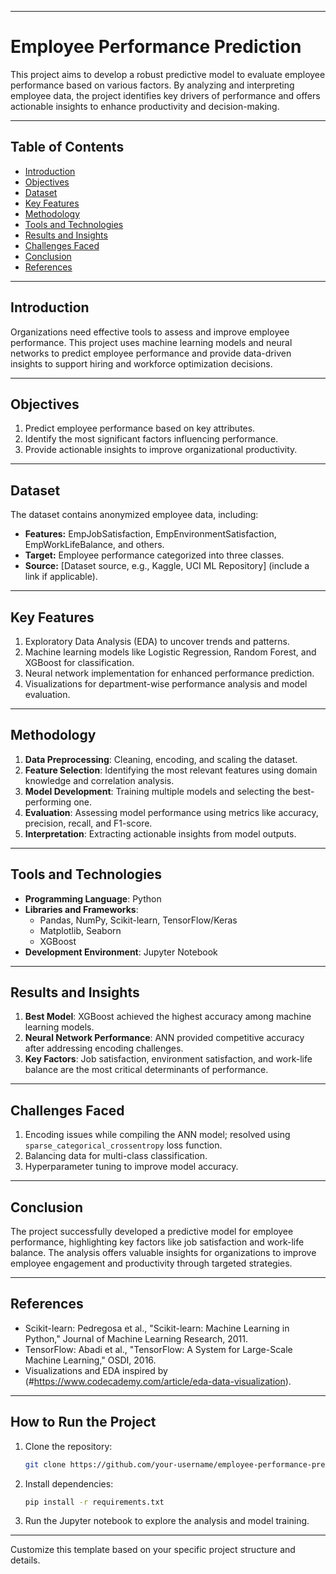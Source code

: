 

---

# **Employee Performance Prediction**

This project aims to develop a robust predictive model to evaluate employee performance based on various factors. By analyzing and interpreting employee data, the project identifies key drivers of performance and offers actionable insights to enhance productivity and decision-making.

---

## **Table of Contents**
- [Introduction](#introduction)  
- [Objectives](#objectives)  
- [Dataset](#dataset)  
- [Key Features](#key-features)  
- [Methodology](#methodology)  
- [Tools and Technologies](#tools-and-technologies)  
- [Results and Insights](#results-and-insights)  
- [Challenges Faced](#challenges-faced)  
- [Conclusion](#conclusion)  
- [References](#references)  

---

## **Introduction**
Organizations need effective tools to assess and improve employee performance. This project uses machine learning models and neural networks to predict employee performance and provide data-driven insights to support hiring and workforce optimization decisions.

---

## **Objectives**
1. Predict employee performance based on key attributes.  
2. Identify the most significant factors influencing performance.  
3. Provide actionable insights to improve organizational productivity.

---

## **Dataset**
The dataset contains anonymized employee data, including:  
- **Features:** EmpJobSatisfaction, EmpEnvironmentSatisfaction, EmpWorkLifeBalance, and others.  
- **Target:** Employee performance categorized into three classes.  
- **Source:** [Dataset source, e.g., Kaggle, UCI ML Repository] (include a link if applicable).  

---

## **Key Features**
1. Exploratory Data Analysis (EDA) to uncover trends and patterns.  
2. Machine learning models like Logistic Regression, Random Forest, and XGBoost for classification.  
3. Neural network implementation for enhanced performance prediction.  
4. Visualizations for department-wise performance analysis and model evaluation.  

---

## **Methodology**
1. **Data Preprocessing**: Cleaning, encoding, and scaling the dataset.  
2. **Feature Selection**: Identifying the most relevant features using domain knowledge and correlation analysis.  
3. **Model Development**: Training multiple models and selecting the best-performing one.  
4. **Evaluation**: Assessing model performance using metrics like accuracy, precision, recall, and F1-score.  
5. **Interpretation**: Extracting actionable insights from model outputs.

---

## **Tools and Technologies**
- **Programming Language**: Python  
- **Libraries and Frameworks**:  
  - Pandas, NumPy, Scikit-learn, TensorFlow/Keras  
  - Matplotlib, Seaborn  
  - XGBoost  
- **Development Environment**: Jupyter Notebook  

---

## **Results and Insights**
1. **Best Model**: XGBoost achieved the highest accuracy among machine learning models.  
2. **Neural Network Performance**: ANN provided competitive accuracy after addressing encoding challenges.  
3. **Key Factors**: Job satisfaction, environment satisfaction, and work-life balance are the most critical determinants of performance.  

---

## **Challenges Faced**
1. Encoding issues while compiling the ANN model; resolved using `sparse_categorical_crossentropy` loss function.  
2. Balancing data for multi-class classification.  
3. Hyperparameter tuning to improve model accuracy.  

---

## **Conclusion**
The project successfully developed a predictive model for employee performance, highlighting key factors like job satisfaction and work-life balance. The analysis offers valuable insights for organizations to improve employee engagement and productivity through targeted strategies.

---

## **References**
- Scikit-learn: Pedregosa et al., "Scikit-learn: Machine Learning in Python," Journal of Machine Learning Research, 2011.  
- TensorFlow: Abadi et al., "TensorFlow: A System for Large-Scale Machine Learning," OSDI, 2016.    
- Visualizations and EDA inspired by (#https://www.codecademy.com/article/eda-data-visualization).  

---

## **How to Run the Project**
1. Clone the repository:  
   ```bash
   git clone https://github.com/your-username/employee-performance-prediction.git
   ```  
2. Install dependencies:  
   ```bash
   pip install -r requirements.txt
   ```  
3. Run the Jupyter notebook to explore the analysis and model training.

---

Customize this template based on your specific project structure and details.
